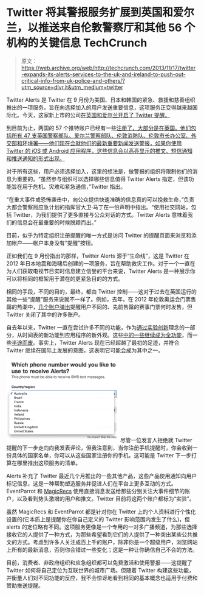 # Twitter 将其警报服务扩展到英国和爱尔兰，以推送来自伦敦警察厅和其他 56 个机构的关键信息 TechCrunch

> 原文：<https://web.archive.org/web/http://techcrunch.com/2013/11/17/twitter-expands-its-alerts-services-to-the-uk-and-ireland-to-push-out-critical-info-from-uk-police-and-others/?utm_source=dlvr.it&utm_medium=twitter>

Twitter Alerts 是 Twitter 在 9 月份为美国、日本和韩国的紧急、救援和慈善组织推出的一项服务，旨在向选择加入的用户发送重要信息，这项服务正变得越来越国际化。今天，这家新上市的公司[在英国和爱尔兰开启了 Twitter 提醒。](https://web.archive.org/web/20230130014623/https://blog.twitter.com/en-gb/2013/twitter-alerts-come-to-the-uk-ireland)

到目前为止，两国的 57 个推特账户已经有一些[注册了，大部分是在英国。他们包括所有 47 支英国警察部队、爱尔兰警察部队、伦敦消防队、伦敦市长办公室、外交部和环境署——他们现在会就他们的最新重要新闻发送警报，如果你使用 Twitter 的 iOS 或 Android 应用程序，这些信息会以高亮显示的推文、短信通知和推送通知的形式出现。](https://web.archive.org/web/20230130014623/https://about.twitter.com/products/alerts/participating-organizations)

对于所有这些，用户必须选择加入，这里的想法是，做警报的组织将限制他们的消息为重要的。“虽然参与组织可以选择哪些信息值得 Twitter Alerts 指定，但该功能旨在用于危机、灾难和紧急通信，”Twitter 指出。

“在重大事件或恐怖袭击中，向公众提供快速准确的信息真的可以挽救生命，”负责大都会警察局应急计划的指挥官大卫·马丁在一份声明中指出。“使用社交网站，包括 Twitter，为我们提供了更多直接与公众对话的方式。Twitter Alerts 意味着我们的信息会在最重要的时候脱颖而出。”

目前，似乎为特定组织注册提醒的唯一方式是访问 Twitter 的提醒页面来浏览和添加帐户——帐户本身没有“提醒”按钮。

正如我们在 9 月份指出的那样，Twitter Alerts 源于“生命线”，这是 Twitter 在 2012 年日本地震和海啸后创建的一项服务，旨在帮助救灾工作。对于一个一直在为人们获取电视节目实时信息建立信誉的平台来说，Twitter Alerts 是一种展示你可以将相同的框架用于潜在的更紧急目的的方式。

相同的手段，不同的目的，最终，都由 Twitter 控制——这对于过去在英国运行的其他一些“提醒”服务来说就不一样了。例如，去年，在 2012 年伦敦奥运会门票售罄的热潮中，[几个账户弹出](https://web.archive.org/web/20230130014623/https://techcrunch.com/2012/08/04/twitter-alerts-to-scrape-the-olympics-site-for-new-tickets-are-proliferating/)提醒用户不同的、先前售罄的赛事门票何时发售，但 Twitter 关闭了其中的许多账户。

自去年以来，Twitter 一直在尝试许多不同的功能，作为[通过实验创新](https://web.archive.org/web/20230130014623/https://blog.twitter.com/2012/innovate-through-experimentation)理念的一部分，从时间表的新功能到应用程序的新外观。这些[中的一些继续成为全功能](https://web.archive.org/web/20230130014623/https://techcrunch.com/2013/02/19/twitter-advertising-card/)，而一些[半途而废](https://web.archive.org/web/20230130014623/https://techcrunch.com/2013/11/15/twitter-ditches-redesign-involving-swipeable-streams-reverts-alpha-beta-testers-to-old-four-button-interface/)。事实上，Twitter Alerts 现在已经超越了最初的足迹，并符合 Twitter 继续在国际上发展的意图，这表明它可能会成为其中之一。

![Twitter Alerts](img/ad20b0fe84b54971bbbb4455241f4460.png)尽管一位发言人拒绝就 Twitter 提醒的下一步走向向我发表评论，但我注意到，当你注册手机提醒时，你会收到一份具体的国家名单，你可以从这些国家注册你的手机。这可能是 Twitter 下一步打算在哪里推出这项服务的清单。

Alerts 补充了 Twitter 最近几个月推出的一些其他产品，这些产品使用通知向用户标记信息，这是一种帮助塑造服务并促进人们在平台上更多互动的方式。EventParrot 和 [MagicRecs](https://web.archive.org/web/20230130014623/https://twitter.com/MagicRecs) 使用直接消息发送给那些分别关注大事件细节的账户，以及看到势头激增的用户和推文。Twitter 目前将这两个账户都标为“实验”。

虽然 MagicRecs 和 EventParrot 都是针对你在 Twitter 上的个人资料进行个性化设置的(它本质上是提醒你在你自己定义的 Twitter 影响范围内发生了什么)，但 alerts 的定位略有不同。这项服务更像是一个专用的一对多广播频道，为那些选择接收它的人提供了一种方式，为那些希望看到它们的人提供了一种突出某些公共推文的方式。考虑到许多人关注成百上千的账户，除非你是一个超级用户，浏览网站上所有的最新消息，否则你会错过一些变化；这是一种让你确信自己不会的方法。

目前，消费者、非政府组织和应急组织都可以免费激活和使用警报——这提醒了 Twitter 如何将自己定位为互联世界的城市广场。但随着 Twitter 构建这些功能，并衡量人们对不同功能的反应，我不会惊讶地看到相同的基本概念也适用于付费和赞助推送提醒。